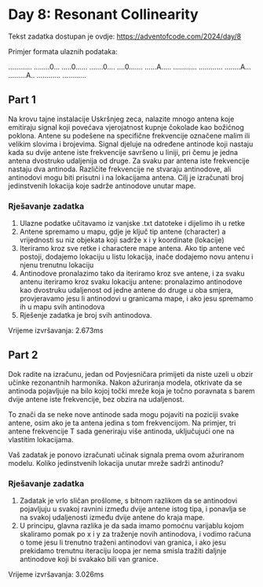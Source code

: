 # Day 8: Resonant Collinearity

Tekst zadatka dostupan je ovdje: https://adventofcode.com/2024/day/8

Primjer formata ulaznih podataka:

............
........0...
.....0......
.......0....
....0.......
......A.....
............
............
........A...
.........A..
............
............


## Part 1

Na krovu tajne instalacije Uskršnjeg zeca, nalazite mnogo antena koje emitiraju signal koji povećava vjerojatnost kupnje čokolade kao božićnog poklona. Antene su podešene na specifične frekvencije označene malim ili velikim slovima i brojevima. Signal djeluje na određene antinode koji nastaju kada su dvije antene iste frekvencije savršeno u liniji, pri čemu je jedna antena dvostruko udaljenija od druge. Za svaku par antena iste frekvencije nastaju dva antinoda. Različite frekvencije ne stvaraju antinodove, ali antinodovi mogu biti prisutni i na lokacijama antena. Cilj je izračunati broj jedinstvenih lokacija koje sadrže antinodove unutar mape.

### Rješavanje zadatka

1. Ulazne podatke učitavamo iz vanjske .txt datoteke i dijelimo ih u retke
2. Antene spremamo u mapu, gdje je ključ tip antene (character) a vrijednosti su niz objekata koji sadrže x i y koordinate (lokacije)
3. Iteriramo kroz sve retke i charactere mape antena. Ako tip antene već postoji, dodajemo lokaciju u listu lokacija, inače dodajemo novu antenu i njenu trenutnu lokaciju
4. Antinodove pronalazimo tako da iteriramo kroz sve antene, i za svaku antenu iteriramo kroz svaku lokaciju antene: pronalazimo antinodove kao dvostruku udaljenost od jedne antene do druge u oba smjera, provjeravamo jesu li antinodovi u granicama mape, i ako jesu spremamo ih u mapu svih antinodova
5. Rješenje zadatka je broj svih antinodova.

Vrijeme izvršavanja: 2.673ms

## Part 2

Dok radite na izračunu, jedan od Povjesničara primijeti da niste uzeli u obzir učinke rezonantnih harmonika. Nakon ažuriranja modela, otkrivate da se antinoda pojavljuje na bilo kojoj točki mreže koja je točno poravnata s barem dvije antene iste frekvencije, bez obzira na udaljenost.

To znači da se neke nove antinode sada mogu pojaviti na poziciji svake antene, osim ako je ta antena jedina s tom frekvencijom. Na primjer, tri antene frekvencije T sada generiraju više antinoda, uključujući one na vlastitim lokacijama.

Vaš zadatak je ponovo izračunati učinak signala prema ovom ažuriranom modelu. Koliko jedinstvenih lokacija unutar mreže sadrži antinodu?

### Rješavanje zadatka

1. Zadatak je vrlo sličan prošlome, s bitnom razlikom da se antinodovi pojavljuju u svakoj ravnini između dvije antene istog tipa, i ponavlja se na svakoj udaljenosti između dvije antene do kraja mape.
2. U principu, glavna razlika je da sada imamo pomoćnu varijablu kojom skaliramo pomak po x i y za traženje novih antinodova, i vodimo računa o tome jesu li trenutno traženi antinodovi van granica, i ako jesu prekidamo trenutnu iteraciju loopa jer nema smisla tražiti daljnje antinodove koji bi svakako bili van granice.

Vrijeme izvršavanja: 3.026ms